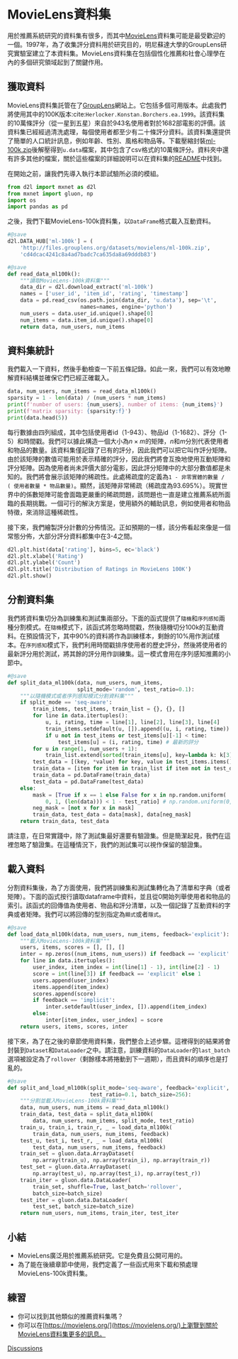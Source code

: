 # MovieLens資料集

用於推薦系統研究的資料集有很多，而其中[MovieLens](https://movielens.org/)資料集可能是最受歡迎的一個。1997年，為了收集評分資料用於研究目的，明尼蘇達大學的GroupLens研究實驗室建立了本資料集。MovieLens資料集在包括個性化推薦和社會心理學在內的多個研究領域起到了關鍵作用。

## 獲取資料

MovieLens資料集託管在了[GroupLens](https://grouplens.org/datasets/movielens/)網站上。它包括多個可用版本。此處我們將使用其中的100K版本:cite:`Herlocker.Konstan.Borchers.ea.1999`。該資料集的10萬條評分（從一星到五星）來自於943名使用者對於1682部電影的評價。該資料集已經經過清洗處理，每個使用者都至少有二十條評分資料。該資料集還提供了簡單的人口統計訊息，例如年齡、性別、風格和物品等。下載壓縮封裝[ml-100k.zip](http://files.grouplens.org/datasets/movielens/ml-100k.zip)後解壓得到`u.data`檔案，其中包含了csv格式的10萬條評分。資料夾中還有許多其他的檔案，關於這些檔案的詳細說明可以在資料集的[README](http://files.grouplens.org/datasets/movielens/ml-100k-README.txt)中找到。

在開始之前，讓我們先導入執行本節試驗所必須的模組。

```python
from d2l import mxnet as d2l
from mxnet import gluon, np
import os
import pandas as pd
```

之後，我們下載MovieLens-100k資料集，以`DataFrame`格式載入互動資料。

```python
#@save
d2l.DATA_HUB['ml-100k'] = (
    'http://files.grouplens.org/datasets/movielens/ml-100k.zip',
    'cd4dcac4241c8a4ad7badc7ca635da8a69dddb83')

#@save
def read_data_ml100k():
    """讀取MovieLens-100k資料集"""
    data_dir = d2l.download_extract('ml-100k')
    names = ['user_id', 'item_id', 'rating', 'timestamp']
    data = pd.read_csv(os.path.join(data_dir, 'u.data'), sep='\t',
                       names=names, engine='python')
    num_users = data.user_id.unique().shape[0]
    num_items = data.item_id.unique().shape[0]
    return data, num_users, num_items
```

## 資料集統計

我們載入一下資料，然後手動檢查一下前五條記錄。如此一來，我們可以有效地瞭解資料結構並確保它們已經正確載入。

```python
data, num_users, num_items = read_data_ml100k()
sparsity = 1 - len(data) / (num_users * num_items)
print(f'number of users: {num_users}, number of items: {num_items}')
print(f'matrix sparsity: {sparsity:f}')
print(data.head(5))
```

每行數據由四列組成，其中包括使用者id（1-943）、物品id（1-1682）、評分（1-5）和時間戳。我們可以據此構造一個大小為$n \times m$的矩陣，$n$和$m$分別代表使用者和物品的數量。該資料集僅記錄了已有的評分，因此我們可以把它叫作評分矩陣。由於該矩陣的數值可能用於表示精確的評分，因此我們將會互換地使用互動矩陣和評分矩陣。因為使用者尚未評價大部分電影，因此評分矩陣中的大部分數值都是未知的。我們將會展示該矩陣的稀疏性。此處稀疏度的定義為`1 - 非零實體的數量 / ( 使用者數量 * 物品數量)`。顯然，該矩陣非常稀疏（稀疏度為93.695%）。現實世界中的係數矩陣可能會面臨更嚴重的稀疏問題，該問題也一直是建立推薦系統所面臨的長期挑戰。一個可行的解決方案是，使用額外的輔助訊息，例如使用者和物品特徵，來消除這種稀疏性。

接下來，我們繪製評分計數的分佈情況。正如預期的一樣，該分佈看起來像是一個常態分佈，大部分評分資料都集中在3-4之間。

```python
d2l.plt.hist(data['rating'], bins=5, ec='black')
d2l.plt.xlabel('Rating')
d2l.plt.ylabel('Count')
d2l.plt.title('Distribution of Ratings in MovieLens 100K')
d2l.plt.show()
```

## 分割資料集

我們將資料集切分為訓練集和測試集兩部分。下面的函式提供了`隨機`和`序列感知`兩種分割模式。在`隨機`模式下，該函式將忽略時間戳，然後隨機切分100k的互動資料。在預設情況下，其中90%的資料將作為訓練樣本，剩餘的10%用作測試樣本。在`序列感知`模式下，我們利用時間戳排序使用者的歷史評分，然後將使用者的最新評分用於測試，將其餘的評分用作訓練集。這一模式會用在序列感知推薦的小節中。

```python
#@save
def split_data_ml100k(data, num_users, num_items,
                      split_mode='random', test_ratio=0.1):
    """以隨機模式或者序列感知模式分割資料集"""
    if split_mode == 'seq-aware':
        train_items, test_items, train_list = {}, {}, []
        for line in data.itertuples():
            u, i, rating, time = line[1], line[2], line[3], line[4]
            train_items.setdefault(u, []).append((u, i, rating, time))
            if u not in test_items or test_items[u][-1] < time:
                test_items[u] = (i, rating, time) # 最新的評分
        for u in range(1, num_users + 1):
            train_list.extend(sorted(train_items[u], key=lambda k: k[3]))
        test_data = [(key, *value) for key, value in test_items.items()] 
        train_data = [item for item in train_list if item not in test_data] # 移除測試資料集中已有的評分
        train_data = pd.DataFrame(train_data)
        test_data = pd.DataFrame(test_data)
    else:
        mask = [True if x == 1 else False for x in np.random.uniform(
            0, 1, (len(data))) < 1 - test_ratio] # np.random.uniform(0,1,len(data)<1-test_ratio).tolist()
        neg_mask = [not x for x in mask]
        train_data, test_data = data[mask], data[neg_mask]
    return train_data, test_data
```

請注意，在日常實踐中，除了測試集最好還要有驗證集。但是簡潔起見，我們在這裡忽略了驗證集。在這種情況下，我們的測試集可以視作保留的驗證集。

## 載入資料

分割資料集後，為了方面使用，我們將訓練集和測試集轉化為了清單和字典（或者矩陣）。下面的函式按行讀取dataframe中資料，並且從0開始列舉使用者和物品的索引。該函式的回傳值為使用者、物品和評分清單，以及一個記錄了互動資料的字典或者矩陣。我們可以將回傳的型別指定為`顯式`或者`隱式`。

```python
#@save
def load_data_ml100k(data, num_users, num_items, feedback='explicit'):
    """載入MovieLens-100k資料集"""
    users, items, scores = [], [], []
    inter = np.zeros((num_items, num_users)) if feedback == 'explicit' else {}
    for line in data.itertuples():
        user_index, item_index = int(line[1] - 1), int(line[2] - 1)
        score = int(line[3]) if feedback == 'explicit' else 1
        users.append(user_index)
        items.append(item_index)
        scores.append(score)
        if feedback == 'implicit':
            inter.setdefault(user_index, []).append(item_index)
        else:
            inter[item_index, user_index] = score
    return users, items, scores, inter
```

接下來，為了在之後的章節使用資料集，我們整合上述步驟。這裡得到的結果將會封裝到`Dataset`和`DataLoader`之中。請注意，訓練資料的`DataLoader`的`last_batch`選項被設定為了`rollover`（剩餘樣本將捲動到下一週期），而且資料的順序也是打亂的。

```python
#@save
def split_and_load_ml100k(split_mode='seq-aware', feedback='explicit',
                          test_ratio=0.1, batch_size=256):
    """分割並載入MovieLens-100k資料集"""
    data, num_users, num_items = read_data_ml100k()
    train_data, test_data = split_data_ml100k(
        data, num_users, num_items, split_mode, test_ratio)
    train_u, train_i, train_r, _ = load_data_ml100k(
        train_data, num_users, num_items, feedback)
    test_u, test_i, test_r, _ = load_data_ml100k(
        test_data, num_users, num_items, feedback)
    train_set = gluon.data.ArrayDataset(
        np.array(train_u), np.array(train_i), np.array(train_r))
    test_set = gluon.data.ArrayDataset(
        np.array(test_u), np.array(test_i), np.array(test_r))
    train_iter = gluon.data.DataLoader(
        train_set, shuffle=True, last_batch='rollover',
        batch_size=batch_size)
    test_iter = gluon.data.DataLoader(
        test_set, batch_size=batch_size)
    return num_users, num_items, train_iter, test_iter
```

## 小結

* MovieLens廣泛用於推薦系統研究。它是免費且公開可用的。
* 為了能在後續章節中使用，我們定義了一些函式用來下載和預處理MovieLens-100k資料集。

## 練習

* 你可以找到其他類似的推薦資料集嗎？
* 你可以在[https://movielens.org/](https://movielens.org/)上瀏覽到關於MovieLens資料集更多的訊息。

[Discussions](https://discuss.d2l.ai/t/399)

